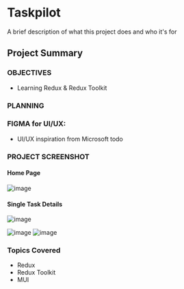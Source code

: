 # Taskpilot  


A brief description of what this project does and who it's for

## Project Summary



### OBJECTIVES

- Learning Redux & Redux Toolkit 



### PLANNING



### FIGMA for UI/UX:

  - UI/UX  inspiration from Microsoft todo
  
### PROJECT SCREENSHOT

#### Home  Page
![image](https://user-images.githubusercontent.com/65822873/227115679-3f7ebadc-7fcd-4cda-9295-3a4ce0b42619.png)

#### Single Task Details 
![image](https://user-images.githubusercontent.com/65822873/227116995-fed6d800-e5a4-4c07-81bd-763569757535.png)

![image](https://user-images.githubusercontent.com/65822873/227117146-41ed4229-d71f-44d0-8b74-93d840f0274f.png)
![image](https://user-images.githubusercontent.com/65822873/227117335-fa179a27-9a64-42de-85e4-1666acf768b7.png)



### Topics Covered

- Redux
- Redux Toolkit
- MUI


